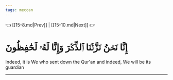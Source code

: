 ```yaml
---
tags: meccan
---
```


👈 [[15-8.md|Prev]] | [[15-10.md|Next]] 👉

# إِنَّا نَحۡنُ نَزَّلۡنَا ٱلذِّكۡرَ وَإِنَّا لَهُۥ لَحَٰفِظُونَ

Indeed, it is We who sent down the Qur'an and indeed, We will be its guardian

---

